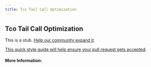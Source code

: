 ```yaml
---
title: Tco Tail Call Optimization
---
```


## Tco Tail Call Optimization

This is a stub. [Help our community expand it](https://github.com/freecodecamp/guides/tree/master/src/pages/articles/software-engineering/tco-tail-call-optimization/index.md).

[This quick style guide will help ensure your pull request gets accepted](https://github.com/freeCodeCamp/guides/blob/master/README.md).

<!-- The article goes here, in GitHub-flavored Markdown. Feel free to add YouTube videos, images, and CodePen/JSBin embeds  -->

#### More Information:
<!-- Please add any articles you think might be helpful to read before writing the article -->


